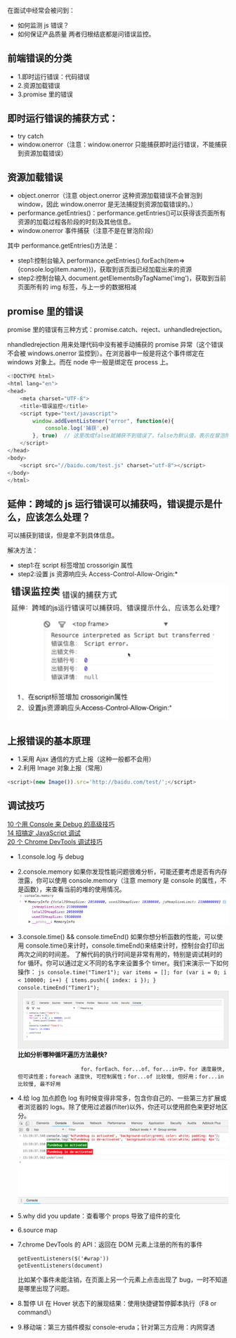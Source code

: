 在面试中经常会被问到：

- 如何监测 js 错误？
- 如何保证产品质量
  两者归根结底都是问错误监控。

## 前端错误的分类

- 1.即时运行错误：代码错误
- 2.资源加载错误
- 3.promise 里的错误

## 即时运行错误的捕获方式：

- try catch
- window.onerror（注意：window.onerror 只能捕获即时运行错误，不能捕获到资源加载错误）

## 资源加载错误

- object.onerror（注意 object.onerror 这种资源加载错误不会冒泡到 window，因此 window.onerror 是无法捕捉到资源加载错误的。）
- performance.getEntries()：performance.getEntries()可以获得该页面所有资源的加载过程各阶段的时刻及其他信息。
- window.onerror 事件捕获（注意不是在冒泡阶段）

其中 performance.getEntries()方法是：

- step1:控制台输入 performance.getEntries().forEach(item=>{console.log(item.name)})，获取到该页面已经加载出来的资源
- step2:控制台输入 document.getElementsByTagName('img')，获取到当前页面所有的 img 标签，与上一步的数据相减

## promise 里的错误

promise 里的错误有三种方式：promise.catch、reject、unhandledrejection。

nhandledrejection 用来处理代码中没有被手动捕获的 promise 异常（这个错误不会被 windows.onerror 监控到）。在浏览器中一般是将这个事件绑定在 windows 对象上。而在 node 中一般是绑定在 process 上。

```js
<!DOCTYPE html>
<html lang="en">
<head>
    <meta charset="UTF-8">
    <title>错误监控</title>
    <script type="text/javascript">
        window.addEventListener("error", function(e){
            console.log('捕获',e)
        }, true)  // 这里改成false就捕获不到错误了，false为默认值，表示在冒泡阶段执行
    </script>
</head>
<body>
    <script src="//baidu.com/test.js" charset="utf-8"></script>
</body>
</html>
```

## 延伸：跨域的 js 运行错误可以捕获吗，错误提示是什么，应该怎么处理？

可以捕获到错误，但是拿不到具体信息。

解决方法：

- step1:在 script 标签增加 crossorigin 属性
- step2:设置 js 资源响应头 Access-Control-Allow-Origin:\*

![](../img/cors_error.png)

## 上报错误的基本原理

- 1.采用 Ajax 通信的方式上报（这种一般都不会用）
- 2.利用 Image 对象上报（常用）

```js
<script>(new Image()).src='http://baidu.com/test/';</script>
```

## 调试技巧

[10 个用 Console 来 Debug 的高级技巧](https://blog.fundebug.com/2018/03/19/10-tips-for-debugging-with-console/)  
[14 招搞定 JavaScript 调试](https://blog.fundebug.com/2017/11/08/14-javascript-debugging-tips/)  
[20 个 Chrome DevTools 调试技巧](https://blog.fundebug.com/2018/08/22/art-of-debugging-with-chrome-devtools/)

- 1.console.log 与 debug
- 2.console.memory
  如果你发现性能问题很难分析，可能还要考虑是否有内存泄露，你可以使用 console.memory（注意 memory 是 console 的属性，不是函数），来查看当前的堆的使用情况。
  ![](../img/console_memory.png)

- 3.console.time() && console.timeEnd()
  如果你想分析函数的性能，可以使用 console.time()来计时，console.timeEnd()来结束计时，控制台会打印出两次之间的时间差。
  了解代码的执行时间是非常有用的，特别是调试耗时的 for 循环。你可以通过定义不同的名字来设置多个 timer。我们来演示一下如何操作：
  `js
console.time("Timer1");
var items = [];
for (var i = 0; i < 100000; i++) {
    items.push({ index: i });
}
console.timeEnd("Timer1");
`
  ![](../img/console_time.png)
  **比如分析哪种循环遍历方法最快?**

                          for、forEach、for...of、for...in中，for 速度最快, 但可读性差；foreach 速度快, 可控制属性；for...of 比较慢, 但好用；for...in 比较慢, 最不好用

- 4.给 log 加点颜色
  log 有时候变得非常多，包含你自己的、一些第三方扩展或者浏览器的 logs。除了使用过滤器(filter)以外，你还可以使用颜色来更好地区分。
  ![](../img/console_log_color.png)
- 5.why did you update：查看哪个 props 导致了组件的变化
- 6.source map
- 7.chrome DevTools 的 API：返回在 DOM 元素上注册的所有的事件
  ```
  getEventListeners($('#wrap'))
  getEventListeners(document)
  ```
  比如某个事件未能注销，在页面上另一个元素上点击出现了 bug，一时不知道是哪里出现了问题。
- 8.暂停 UI 在 Hover 状态下的展现结果：使用快捷键暂停脚本执行（F8 or command\）
- 9.移动端：第三方插件模拟 console-eruda；针对第三方应用：内网穿透
